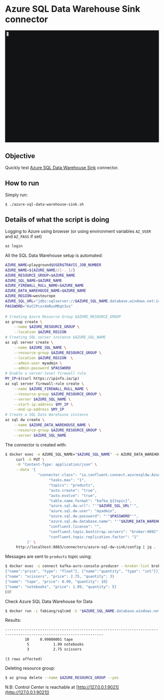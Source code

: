 # Azure SQL Data Warehouse Sink connector

![asciinema](asciinema.gif)

## Objective

Quickly test [Azure SQL Data Warehouse Sink](https://docs.confluent.io/current/connect/kafka-connect-azure-sql-dw/index.html#az-sql-data-warehouse-sink-connector-for-cp) connector.


## How to run

Simply run:

```
$ ./azure-sql-data-warehouse-sink.sh
```

## Details of what the script is doing

Logging to Azure using browser (or using environment variables `AZ_USER` and `AZ_PASS` if set)

```bash
az login
```

All the SQL Data Warehouse setup is automated:

```bash
AZURE_NAME=playground$USER$TRAVIS_JOB_NUMBER
AZURE_NAME=${AZURE_NAME//[-._]/}
AZURE_RESOURCE_GROUP=$AZURE_NAME
AZURE_SQL_NAME=$AZURE_NAME
AZURE_FIREWALL_RULL_NAME=$AZURE_NAME
AZURE_DATA_WAREHOUSE_NAME=$AZURE_NAME
AZURE_REGION=westeurope
AZURE_SQL_URL="jdbc:sqlserver://$AZURE_SQL_NAME.database.windows.net:1433"
PASSWORD="KoCCPcx>XmRuxM6qt3us"

# Creating Azure Resource Group $AZURE_RESOURCE_GROUP
az group create \
    --name $AZURE_RESOURCE_GROUP \
    --location $AZURE_REGION
# Creating SQL server instance $AZURE_SQL_NAME
az sql server create \
    --name $AZURE_SQL_NAME \
    --resource-group $AZURE_RESOURCE_GROUP \
    --location $AZURE_REGION  \
    --admin-user myadmin \
    --admin-password $PASSWORD
# Enable a server-level firewall rule
MY_IP=$(curl https://ipinfo.io/ip)
az sql server firewall-rule create \
    --name $AZURE_FIREWALL_RULL_NAME \
    --resource-group $AZURE_RESOURCE_GROUP \
    --server $AZURE_SQL_NAME \
    --start-ip-address $MY_IP \
    --end-ip-address $MY_IP
# Create a SQL Data Warehouse instance
az sql dw create \
    --name $AZURE_DATA_WAREHOUSE_NAME \
    --resource-group $AZURE_RESOURCE_GROUP \
    --server $AZURE_SQL_NAME
```

The connector is created with:

```bash
$ docker exec -e AZURE_SQL_NAME="$AZURE_SQL_NAME" -e AZURE_DATA_WAREHOUSE_NAME="$AZURE_DATA_WAREHOUSE_NAME" -e AZURE_SQL_URL="$AZURE_SQL_URL" -e PASSWORD="$PASSWORD" connect \
     curl -X PUT \
     -H "Content-Type: application/json" \
     --data '{
               "connector.class": "io.confluent.connect.azuresqldw.AzureSqlDwSinkConnector",
                    "tasks.max": "1",
                    "topics": "products",
                    "auto.create": "true",
                    "auto.evolve": "true",
                    "table.name.format": "kafka_${topic}",
                    "azure.sql.dw.url": "'"$AZURE_SQL_URL"'",
                    "azure.sql.dw.user": "myadmin",
                    "azure.sql.dw.password": "'"$PASSWORD"'",
                    "azure.sql.dw.database.name": "'"$AZURE_DATA_WAREHOUSE_NAME"'",
                    "confluent.license": "",
                    "confluent.topic.bootstrap.servers": "broker:9092",
                    "confluent.topic.replication.factor": "1"
          }' \
     http://localhost:8083/connectors/azure-sql-dw-sink/config | jq .
```

Messages are sent to `products` topic using:

```bash
$ docker exec -i connect kafka-avro-console-producer --broker-list broker:9092 --property schema.registry.url=http://schema-registry:8081 --topic products --property value.schema='{"type":"record","name":"myrecord","fields":[{"name":"name","type":"string"},
{"name":"price", "type": "float"}, {"name":"quantity", "type": "int"}]}' << EOF
{"name": "scissors", "price": 2.75, "quantity": 3}
{"name": "tape", "price": 0.99, "quantity": 10}
{"name": "notebooks", "price": 1.99, "quantity": 5}
EOF
```

Check Azure SQL Data Warehouse for Data

```bash
$ docker run -i fabiang/sqlcmd -S "$AZURE_SQL_NAME.database.windows.net,1433" -I -U "myadmin" -P "$PASSWORD" -d "$AZURE_DATA_WAREHOUSE_NAME" -Q "select * from kafka_products;"
```

Results:

```
-------------------------------------------------------------------------------------------------------------------
         10     0.99000001 tape
          5           1.99 notebooks
          3           2.75 scissors

(3 rows affected)
```

Deleting resource group:

```bash
$ az group delete --name $AZURE_RESOURCE_GROUP --yes
```

N.B: Control Center is reachable at [http://127.0.0.1:9021](http://127.0.0.1:9021])
